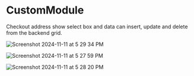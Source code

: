 # CustomModule
Checkout address show select box and data can insert, update and delete from the backend grid. 

![Screenshot 2024-11-11 at 5 29 34 PM](https://github.com/user-attachments/assets/f92c711a-34c7-40ca-b5b5-c3372b15f7d8)

![Screenshot 2024-11-11 at 5 27 59 PM](https://github.com/user-attachments/assets/503b08c7-a01b-4610-a4ad-e16c0a4a294d)

![Screenshot 2024-11-11 at 5 28 20 PM](https://github.com/user-attachments/assets/17471692-04d3-476a-9305-51ad19b8761f)

